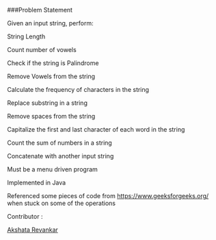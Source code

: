 ###Problem Statement

Given an input string, perform:

String Length

Count number of vowels

Check if the string is Palindrome

Remove Vowels from the string

Calculate the frequency of characters in the string

Replace substring in a string

Remove spaces from the string

Capitalize the first and last character of each word in the string

Count the sum of numbers in a string

Concatenate with another input string


Must be a menu driven program


Implemented in Java

Referenced some pieces of code from https://www.geeksforgeeks.org/ when stuck on some of the operations

Contributor : 

[Akshata Revankar](https://github.com/ravidyarev)

